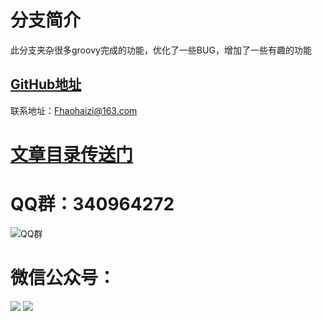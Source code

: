# 分支简介

此分支夹杂很多groovy完成的功能，优化了一些BUG，增加了一些有趣的功能

## [GitHub地址](https://github.com/JunManYuanLong/FunTester)

联系地址：Fhaohaizi@163.com

# [**文章目录传送门**](https://gitee.com/fanapi/tester/blob/okay/document/directory.markdown)


QQ群：340964272
===

![QQ群](https://oscimg.oschina.net/oscnet/2e49545e35e83deb0e2c57079577a629641.jpg)


微信公众号：
===

![](http://pic.automancloud.com/0.png)
![](http://pic.automancloud.com/45556.png)
